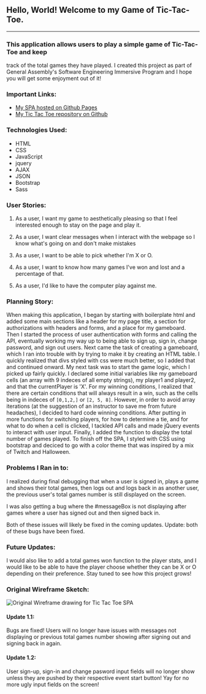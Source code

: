 ## **Hello, World! Welcome to my Game of Tic-Tac-Toe**.
------------------------------------------------------

### This application allows users to play a simple game of Tic-Tac-Toe and keep
track of the total games they have played. I created this project as part of
General Assembly's Software Engineering Immersive Program and I hope you will
get some enjoyment out of it!

### **Important Links**:

* [My SPA hosted on Github Pages](https://reginapizza.github.io/ticTacToe/)
* [My Tic Tac Toe repository on Github](https://github.com/reginapizza/ticTacToe)

### **Technologies Used:**
* HTML
* CSS
* JavaScript
* jquery
* AJAX
* JSON
* Bootstrap
* Sass

### **User Stories:**

1. As a user, I want my game to aesthetically pleasing so that I feel interested
enough to stay on the page and play it.

2. As a user, I want clear messages when I interact with the webpage so I know
what's going on and don't make mistakes

3. As a user, I want to be able to pick whether I'm X or O.

4. As a user, I want to know how many games I've won and lost and a percentage
of that.

5. As a user, I'd like to have the computer play against me.

### **Planning Story:**

When making this application, I began by starting with boilerplate html and added
some main sections like a header for my page title, a section for authorizations
with headers and forms, and a place for my gameboard. Then I started the process
of user authentication with forms and calling the API, eventually working my
way up to being able to sign up, sign in, change password, and sign out users.
Next came the task of creating a gameboard, which I ran into trouble with by
trying to make it by creating an HTML table. I quickly realized that divs
styled with css were much better, so I added that and continued onward.
My next task was to start the game logic, which I picked up fairly quickly. I
declared some initial variables like my gameboard cells (an array with 9 indeces
of all empty strings), my player1 and player2, and that the currentPlayer is 'X'.
For my winning conditions, I realized that there are certain conditions that will
always result in a win, such as the cells being in indeces of `[0,1,2,]` or
`[2, 5, 8]`. However, in order to avoid array iterations (at the suggestion of
an instructor to save me from future headaches), I decided to hard code winning
conditions. After putting in more functions for switching players, for how to
determine a tie, and for what to do when a cell is clicked, I tackled API calls
and made jQuery events to interact with user input. Finally, I added the function
to display the total number of games played. To finish off the SPA, I styled with
CSS using bootstrap and deciced to go with a color theme that was inspired by a
mix of Twitch and Halloween.

### **Problems I Ran in to:**

I realized during final debugging that when a user is signed in, plays a game
and shows their total games, then logs out and logs back in as another user,
the previous user's total games number is still displayed on the screen.

I was also getting a bug where the #messageBox is not displaying after games
where a user has signed out and then signed back in.

Both of these issues will likely be fixed in the coming updates. Update: both of
these bugs have been fixed.

### **Future Updates:**

I would also like to add a total games won function to the player stats, and I
would like to be able to have the player choose whether they can be X or O
depending on their preference. Stay tuned to see how this project grows!

### **Original Wireframe Sketch:**

![Original Wireframe drawing for Tic Tac Toe SPA](https://i.imgur.com/KJCHgSS.jpg)

#### **Update 1.1:**

Bugs are fixed! Users will no longer have issues with messages not displaying or
previous total games number showing after signing out and signing back in again.

#### **Update 1.2:**

User sign-up, sign-in and change pasword input fields will no longer show unless
they are pushed by their respective event start button! Yay for no more ugly
input fields on the screen!
